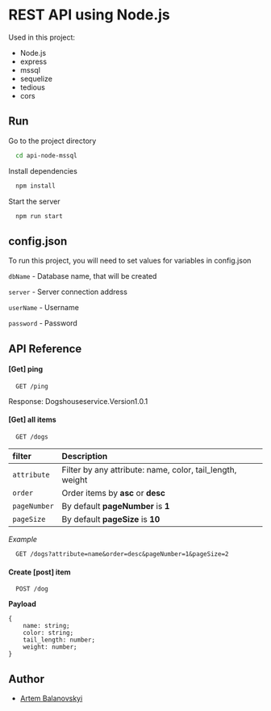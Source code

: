 
# REST API using Node.js

Used in this project:

- Node.js
- express
- mssql
- sequelize
- tedious
- cors



## Run


Go to the project directory

```bash
  cd api-node-mssql
```

Install dependencies

```bash
  npm install
```

Start the server

```bash
  npm run start
```

## config.json

To run this project, you will need to set values for variables in config.json

`dbName` - Database name, that will be created

`server` - Server connection address

`userName` - Username

`password` - Password

## API Reference

#### [Get] ping

```
  GET /ping
```

Response: Dogshouseservice.Version1.0.1

#### [Get] all items

```
  GET /dogs
```

| filter       | Description                                               |
|:-------------|:----------------------------------------------------------|
| `attribute`  | Filter by any attribute: name, color, tail_length, weight |
| `order`      | Order items by **asc** or **desc**                        |
| `pageNumber` | By default **pageNumber** is **1**                        |
| `pageSize`   | By default **pageSize** is **10**                         |

*Example*

```
  GET /dogs?attribute=name&order=desc&pageNumber=1&pageSize=2
```

#### Create [post] item

```
  POST /dog
```

**Payload**

```
{
    name: string;
    color: string;
    tail_length: number;
    weight: number;
}
```


## Author

- [Artem Balanovskyi](https://www.linkedin.com/in/artem-balanovskyi-6547781a3) 

